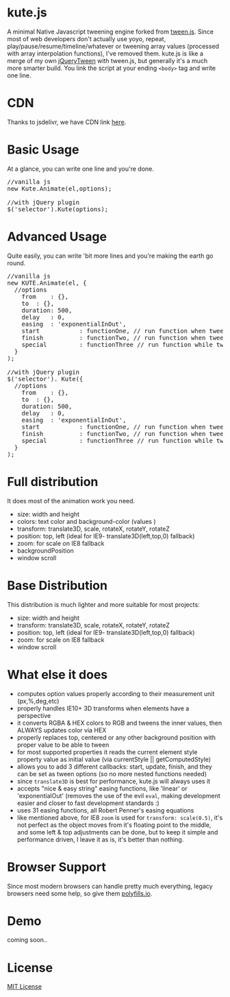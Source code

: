 # kute.js
A minimal Native Javascript tweening engine forked from <a href="https://github.com/tweenjs/tween.js">tween.js</a>. Since most of web developers don't actually use yoyo, repeat, play/pause/resume/timeline/whatever or tweening array values (processed with array interpolation functions), I've removed them. kute.js is like a merge of my own <a href="https://github.com/thednp/jQueryTween">jQueryTween</a> with tween.js, but generally it's a much more smarter build. You link the script at your ending <code>&lt;body&gt;</code> tag and write one line.

# CDN
Thanks to jsdelivr, we have CDN link <a href="http://www.jsdelivr.com/#!kute.js">here</a>.

# Basic Usage
At a glance, you can write one line and you're done.
<pre>
//vanilla js
new Kute.Animate(el,options);

//with jQuery plugin
$('selector').Kute(options);
</pre>


# Advanced Usage
Quite easily, you can write 'bit more lines and you're making the earth go round.
<pre>
//vanilla js
new KUTE.Animate(el, {
  //options
    from	: {},
    to	: {}, 
    duration: 500,
    delay	: 0,
    easing	: 'exponentialInOut',
    start			: functionOne, // run function when tween starts 
    finish			: functionTwo, // run function when tween finishes
    special			: functionThree // run function while tween runing    
  }
);

//with jQuery plugin
$('selector'). Kute({
  //options
    from	: {},
    to	: {}, 
    duration: 500,
    delay	: 0,
    easing	: 'exponentialInOut',
    start			: functionOne, // run function when tween starts 
    finish			: functionTwo, // run function when tween finishes
    special			: functionThree // run function while tween runing    
  }
);
</pre>

# Full distribution
It does most of the animation work you need.
* size: width and height
* colors: text color and background-color (values )
* transform: translate3D, scale, rotateX, rotateY, rotateZ
* position: top, left (ideal for IE9- translate3D(left,top,0) fallback)
* zoom: for scale on IE8 fallback
* backgroundPosition
* window scroll

# Base Distribution
This distribution is much lighter and more suitable for most projects:
* size: width and height
* transform: translate3D, scale, rotateX, rotateY, rotateZ
* position: top, left (ideal for IE9- translate3D(left,top,0) fallback)
* zoom: for scale on IE8 fallback
* window scroll

# What else it does
* computes option values properly according to their measurement unit (px,%,deg,etc)
* properly handles IE10+ 3D transforms when elements have a perspective
* it converts RGBA & HEX colors to RGB and tweens the inner values, then ALWAYS updates color via HEX
* properly replaces top, centered or any other background position with proper value to be able to tween 
* for most supported properties it reads the current element style property value as initial value (via currentStyle || getComputedStyle)
* allows you to add 3 different callbacks: start, update, finish, and they can be set as tween options (so no more nested functions needed)
* since <code>translate3D</code> is best for performance, kute.js will always uses it
* accepts "nice & easy string" easing functions, like 'linear' or 'exponentialOut' (removes the use of the evil <code>eval</code>, making development easier and closer to fast development standards :)
* uses 31 easing functions, all Robert Penner's easing equations
* like mentioned above, for IE8 <code>zoom</code> is used for <code>transform: scale(0.5)</code>, it's not perfect as the object moves from it's floating point to the middle, and some left & top adjustments can be done, but to keep it simple and performance driven, I leave it as is, it's better than nothing. 

# Browser Support
Since most modern browsers can handle pretty much everything, legacy browsers need some help, so give them <a href="https://cdn.polyfill.io/v1/docs/">polyfills.io</a>.

# Demo 
coming soon..

# License
<a href="https://github.com/thednp/kute.js/blob/master/LICENSE">MIT License</a>
